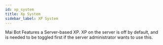 ```yaml
---
id: xp_system
title: Xp System
sidebar_label: XP System
---
```


Mai Bot Features a Server-based XP. XP on the server is off by default, and is needed to be toggled first if the server administrator wants to use this.